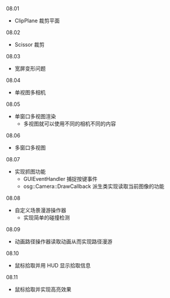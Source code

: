 
08.01
* ClipPlane 裁剪平面

08.02
* Scissor 裁剪

08.03
* 宽屏变形问题

08.04
* 单视图多相机

08.05
* 单窗口多视图渲染
    - 多视图就可以使用不同的相机不同的内容

08.06
* 多窗口多视图

08.07
* 实现抓图功能
    - GUIEventHandler 捕捉按键事件
    - osg::Camera::DrawCallback 派生类实现读取当前图像的功能

08.08
* 自定义场景漫游操作器
    - 实现简单的碰撞检测

08.09
* 动画路径操作器读取动画从而实现路径漫游

08.10
* 鼠标拾取并用 HUD 显示拾取信息

08.11
* 鼠标拾取并实现高亮效果